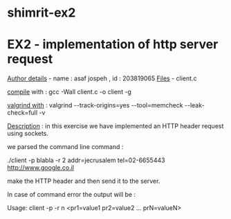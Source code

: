 # shimrit-ex2

# EX2 - implementation of http server request 
<u>Author details</u> - name : asaf jospeh , id : 203819065
<u>Files</u> - client.c

<u>compile</u> with : gcc -Wall client.c -o client -g

<u>valgrind with</u> :  valgrind --track-origins=yes --tool=memcheck --leak-check=full -v

<u>Description</u> : in this exercise we have implemented an HTTP header request using sockets.

we parsed the command line command :

./client -p blabla -r 2 addr=jecrusalem tel=02-6655443 http://www.google.co.il

make the HTTP header and then send it to the server.

In case of command error the output will be : 

Usage: client -p  -r n <pr1=value1 pr2=value2 ... prN=valueN>  <URL>
